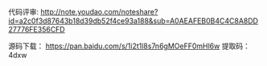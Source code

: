 代码评审:
http://note.youdao.com/noteshare?id=a2c0f3d87643b18d39db52f4ce93a188&sub=A0AEAFEB0B4C4C8A8DD27776FE356CFD

源码下载：
https://pan.baidu.com/s/1i2t1l8s7n6gMOeFF0mHl6w 
提取码：4dxw
